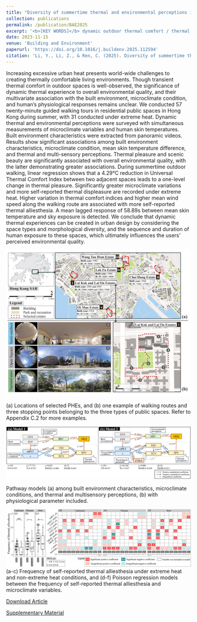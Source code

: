 ```yaml
---
title: "Diversity of summertime thermal and environmental perceptions in residential public spaces: A walking-based assessment in Hong Kong’s Public Housing Estates"
collection: publications
permalink: /publication/BAE2025
excerpt: '<b>[KEY WORDS]</b> dynamic outdoor thermal comfort / thermal alliesthesia / multi-sensory perception / extreme heat / high-density city /'
date: 2023-11-15
venue: 'Building and Environment'
paperurl: 'https://doi.org/10.1016/j.buildenv.2025.112594'
citation: 'Li, Y., Li, Z., & Ren, C. (2025). Diversity of summertime thermal and environmental perceptions in residential public spaces: A walking-based assessment in Hong Kong’s Public Housing Estates. Building and Environment.'
---
```


Increasing excessive urban heat presents world-wide challenges to creating thermally comfortable living environments. Though transient thermal comfort in outdoor spaces is well-observed, the significance of dynamic thermal experience to overall environmental quality, and their multivariate association with the built environment, microclimate condition, and human’s physiological responses remains unclear. We conducted 57 twenty-minute guided walking tours in residential public spaces in Hong Kong during summer, with 31 conducted under extreme heat. Dynamic thermal and environmental perceptions were surveyed with simultaneous measurements of microclimate variables and human skin temperatures. Built environment characteristics were extracted from panoramic videos. Results show significant associations among built environment characteristics, microclimate condition, mean skin temperature difference, and thermal and multi-sensory perceptions. Thermal pleasure and scenic beauty are significantly associated with overall environmental quality, with the latter demonstrating greater associations. During summertime outdoor walking, linear regression shows that a 4.29°C reduction in Universal Thermal Comfort Index between two adjacent spaces leads to a one-level change in thermal pleasure. Significantly greater microclimate variations and more self-reported thermal displeasure are recorded under extreme heat. Higher variation in thermal comfort indices and higher mean wind speed along the walking route are associated with more self-reported thermal alliesthesia. A mean lagged response of 58.89s between mean skin temperature and sky exposure is detected. We conclude that dynamic thermal experiences can be created in urban design by considering the space types and morphological diversity, and the sequence and duration of human exposure to these spaces, which ultimately influences the users’ perceived environmental quality.

![Method](/images/BAE2025.jpg)

(a) Locations of selected PHEs, and (b) one example of walking routes and three stopping points belonging to the three types of public spaces. Refer to Appendix C.2 for more examples.

![Fig](/images/BAE2025-1.jpg)

Pathway models (a) among built environment characteristics, microclimate conditions, and thermal and multisensory perceptions, (b) with physiological parameter included.

![Fig](/images/BAE2025-2.jpg)
(a-c) Frequency of self-reported thermal alliesthesia under extreme heat and non-extreme heat conditions, and (d-f) Poisson regression models between the frequency of self-reported thermal alliesthesia and microclimate variables.

[Download Article](http://yilun595.github.io/files/BAE2025.pdf)

[Supplementary Material](http://yilun595.github.io/files/BAE2025-SM.pdf)
